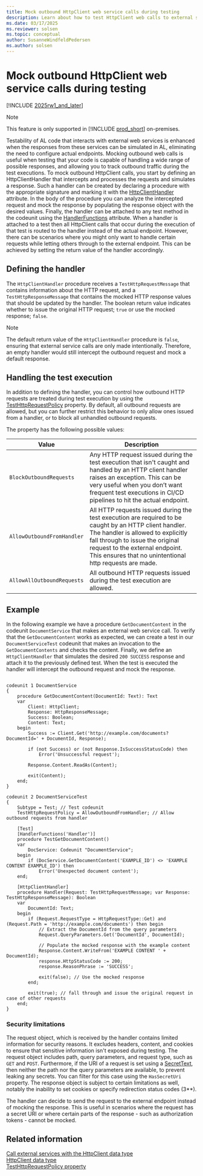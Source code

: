 ```yaml
---
title: Mock outbound HttpClient web service calls during testing
description: Learn about how to test HttpClient web calls to external services without invoking the live/actual/remote service.
ms.date: 03/17/2025
ms.reviewer: solsen
ms.topic: conceptual
author: SusanneWindfeldPedersen
ms.author: solsen
---
```


# Mock outbound HttpClient web service calls during testing

[!INCLUDE [2025rw1_and_later](includes/2025rw1_and_later.md)]

> [!NOTE]
> This feature is only supported in [!INCLUDE [prod_short](includes/prod_short.md)] on-premises.

Testability of AL code that interacts with external web services is enhanced when the responses from these services can be simulated in AL, eliminating the need to configure actual endpoints. Mocking outbound web calls is useful when testing that your code is capable of handling a wide range of possible responses, and allowing you to track outbound traffic during the test executions.
To mock outbound HttpClient calls, you start by defining an HttpClientHandler that intercepts and processes the requests and simulates a response. Such a handler can be created by declaring a procedure with the appropriate signature and marking it with the [HttpClientHandler](attributes/devenv-httpclienthandler-attribute.md) attribute. In the body of the procedure you can analyze the intercepted request and mock the response by populating the response object with the desired values. Finally, the handler can be attached to any test method in the codeunit using the [HandlerFunctions](attributes/devenv-handlerfunctions-attribute.md) attribute. When a handler is attached to a test then all HttpClient calls that occur during the execution of that test is routed to the handler instead of the actual endpoint. However, there can be scenarios where you might only want to handle certain requests while letting others through to the external endpoint. This can be achieved by setting the return value of the handler accordingly.

## Defining the handler

The `HttpClientHandler` procedure receives a `TestHttpRequestMessage` that contains information about the HTTP request, and a `TestHttpResponseMessage` that contains the mocked HTTP response values that should be updated by the handler. The boolean return value indicates whether to issue the original HTTP request; `true` or use the mocked response; `false`.

> [!NOTE]
> The default return value of the `HttpClientHandler` procedure is `false`, ensuring that external service calls are only made intentionally. Therefore, an empty handler would still intercept the outbound request and mock a default response.

## Handling the test execution

In addition to defining the handler, you can control how outbound HTTP requests are treated during test execution by using the [TestHttpRequestPolicy](properties/devenv-testhttprequestpolicy-property.md) property. By default, all outbound requests are allowed, but you can further restrict this behavior to only allow ones issued from a handler, or to block all unhandled outbound requests.

The property has the following possible values:

|Value|Description|
|------|----------|
|`BlockOutboundRequests`|Any HTTP request issued during the test execution that isn't caught and handled by an HTTP client handler raises an exception. This can be very useful when you don’t want frequent test executions in CI/CD pipelines to hit the actual endpoint.|
|`AllowOutboundFromHandler`| All HTTP requests issued during the test execution are required to be caught by an HTTP client handler. The handler is allowed to explicitly fall through to issue the original request to the external endpoint. This ensures that no unintentional http requests are made.|
|`AllowAllOutboundRequests`| All outbound HTTP requests issued during the test execution are allowed.|

## Example 

In the following example we have a procedure `GetDocumentContent` in the codeunit `DocumentService` that makes an external web service call. To verify that the `GetDocumentContent` works as expected, we can create a test in our `DocumentServiceTest` codeunit that makes an invocation to the `GetDocumentContents` and checks the content. Finally, we define an `HttpClientHandler` that simulates the desired `200 SUCCESS` response and attach it to the previously defined test. When the test is executed the handler will intercept the outbound request and mock the response.

```al

codeunit 1 DocumentService
{
    procedure GetDocumentContent(DocumentId: Text): Text
    var
        Client: HttpClient;
        Response: HttpResponseMessage;
        Success: Boolean;
        Content: Text;
    begin
        Success := Client.Get('http://example.com/documents?DocumentId=' + DocumentId, Response);

        if (not Success) or (not Response.IsSuccessStatusCode) then
            Error('Unsuccessful request');

        Response.Content.ReadAs(Content);

        exit(Content);
    end;
}

codeunit 2 DocumentServiceTest
{
    Subtype = Test; // Test codeunit
    TestHttpRequestPolicy = AllowOutboundFromHandler; // Allow outbound requests from handler

    [Test]
    [HandlerFunctions('Handler')]
    procedure TestGetDocumentContent()
    var
        DocService: Codeunit "DocumentService";
    begin
        if (DocService.GetDocumentContent('EXAMPLE_ID') <> 'EXAMPLE CONTENT EXAMPLE_ID') then
            Error('Unexpected document content');
    end;

    [HttpClientHandler]
    procedure Handler(Request: TestHttpRequestMessage; var Response: TestHttpResponseMessage): Boolean
    var
        DocumentId: Text;
    begin
        if (Request.RequestType = HttpRequestType::Get) and (Request.Path = 'http://example.com/documents') then begin
            // Extract the DocumentId from the query parameters
            Request.QueryParameters.Get('DocumentId', DocumentId);

            // Populate the mocked response with the example content
            Response.Content.WriteFrom('EXAMPLE CONTENT ' + DocumentId);
            response.HttpStatusCode := 200;
            response.ReasonPhrase := 'SUCCESS';

            exit(false); // Use the mocked response
        end;

        exit(true); // fall through and issue the original request in case of other requests
    end;
}

```

### Security limitations

The request object, which is received by the handler contains limited information for security reasons. It excludes headers, content, and cookies to ensure that sensitive information isn't exposed during testing. The request object includes path, query parameters, and request type, such as `GET` and `POST`. Furthermore, if the URI of a request is set using a [SecretText](methods-auto/secrettext/secrettext-data-type.md), then neither the path nor the query parameters are available, to prevent leaking any secrets. You can filter for this case using the `HasSecretUri` property.
The response object is subject to certain limitations as well, notably the inability to set cookies or specify redirection status codes (3**).

The handler can decide to send the request to the external endpoint instead of mocking the response. This is useful in scenarios where the request has a secret URI or where certain parts of the response - such as authorization tokens - cannot be mocked.

## Related information

[Call external services with the HttpClient data type](devenv-httpclient-mock-outbound-calls.md)  
[HttpClient data type](methods-auto/httpclient/httpclient-data-type.md)  
[TestHttpRequestPolicy property](properties/devenv-testhttprequestpolicy-property.md)
